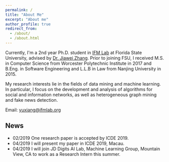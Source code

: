 ```yaml
---
permalink: /
title: "About Me"
excerpt: "About me"
author_profile: true
redirect_from: 
  - /about/
  - /about.html
---
```


Currently, I'm a 2nd year Ph.D. student in [IFM Lab](http://www.ifmlab.org/) at Florida State University, advised by [Dr. Jiawei Zhang](http://www.ifmlab.org/). Prior to joining FSU, I received M.S. in Computer Science from Worcester Polytechnic Institute in 2017 and B.Eng. in Software Engineering and L.L.B in Law from Nanjing University in 2015.​

My research interests lie in the fields of data mining and machine learning. In particular, I focus on the development and analysis of algorithms for social and information networks, as well as heterogeneous graph mining and fake news detection.


​Email: yuxiang@ifmlab.org


News
------
* 02/2019 One research paper is accepted by ICDE 2019.
* 04/2019 I will present my paper in ICDE 2019, Macau.
* 04/2019 I will join JD Digits AI Lab, Machine Learning Group, Mountain View, CA to work as a Research Intern this summer.

